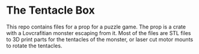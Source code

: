  # The Tentacle Box
 This repo contains files for a prop for a puzzle game. The prop is a crate with a Lovcrafitian monster escaping from it. 
 Most of the files are STL files to 3D print parts for the tentacles of the monster, or laser cut motor mounts to rotate the tentacles. 
